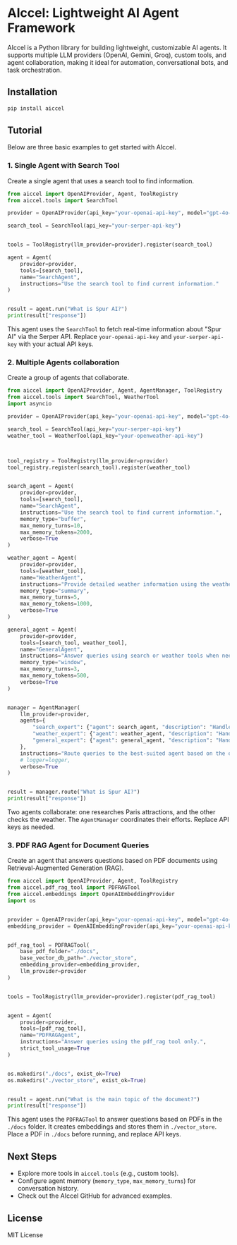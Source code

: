 # AIccel: Lightweight AI Agent Framework

AIccel is a Python library for building lightweight, customizable AI agents. It supports multiple LLM providers (OpenAI, Gemini, Groq), custom tools, and agent collaboration, making it ideal for automation, conversational bots, and task orchestration.

## Installation

```bash
pip install aiccel
```

## Tutorial 

Below are three basic examples to get started with AIccel.

### 1. Single Agent with Search Tool

Create a single agent that uses a search tool to find information.

```python
from aiccel import OpenAIProvider, Agent, ToolRegistry
from aiccel.tools import SearchTool

provider = OpenAIProvider(api_key="your-openai-api-key", model="gpt-4o-mini")

search_tool = SearchTool(api_key="your-serper-api-key")


tools = ToolRegistry(llm_provider=provider).register(search_tool)

agent = Agent(
    provider=provider,
    tools=[search_tool],
    name="SearchAgent",
    instructions="Use the search tool to find current information."
)


result = agent.run("What is Spur AI?")
print(result["response"])
```

This agent uses the `SearchTool` to fetch real-time information about "Spur AI" via the Serper API. Replace `your-openai-api-key` and `your-serper-api-key` with your actual API keys.

### 2. Multiple Agents collaboration

Create a group of agents that collaborate.

```python
from aiccel import OpenAIProvider, Agent, AgentManager, ToolRegistry
from aiccel.tools import SearchTool, WeatherTool
import asyncio

provider = OpenAIProvider(api_key="your-openai-api-key", model="gpt-4o-mini")

search_tool = SearchTool(api_key="your-serper-api-key")
weather_tool = WeatherTool(api_key="your-openweather-api-key")



tool_registry = ToolRegistry(llm_provider=provider)
tool_registry.register(search_tool).register(weather_tool)


search_agent = Agent(
    provider=provider,
    tools=[search_tool],
    name="SearchAgent",
    instructions="Use the search tool to find current information.",
    memory_type="buffer",
    max_memory_turns=10,
    max_memory_tokens=2000,
    verbose=True
)

weather_agent = Agent(
    provider=provider,
    tools=[weather_tool],
    name="WeatherAgent",
    instructions="Provide detailed weather information using the weather tool.",
    memory_type="summary",
    max_memory_turns=5,
    max_memory_tokens=1000,
    verbose=True
)

general_agent = Agent(
    provider=provider,
    tools=[search_tool, weather_tool],
    name="GeneralAgent",
    instructions="Answer queries using search or weather tools when needed.",
    memory_type="window",
    max_memory_turns=3,
    max_memory_tokens=500,
    verbose=True
)


manager = AgentManager(
    llm_provider=provider,
    agents={
        "search_expert": {"agent": search_agent, "description": "Handles web searches"},
        "weather_expert": {"agent": weather_agent, "description": "Handles weather queries"},
        "general_expert": {"agent": general_agent, "description": "Handles broad queries"}
    },
    instructions="Route queries to the best-suited agent based on the query content.",
    # logger=logger,
    verbose=True
)


result = manager.route("What is Spur AI?")
print(result["response"])
```

Two agents collaborate: one researches Paris attractions, and the other checks the weather. The `AgentManager` coordinates their efforts. Replace API keys as needed.

### 3. PDF RAG Agent for Document Queries

Create an agent that answers questions based on PDF documents using Retrieval-Augmented Generation (RAG).

```python
from aiccel import OpenAIProvider, Agent, ToolRegistry
from aiccel.pdf_rag_tool import PDFRAGTool
from aiccel.embeddings import OpenAIEmbeddingProvider
import os


provider = OpenAIProvider(api_key="your-openai-api-key", model="gpt-4o-mini")
embedding_provider = OpenAIEmbeddingProvider(api_key="your-openai-api-key", model="text-embedding-3-small")


pdf_rag_tool = PDFRAGTool(
    base_pdf_folder="./docs",
    base_vector_db_path="./vector_store",
    embedding_provider=embedding_provider,
    llm_provider=provider
)


tools = ToolRegistry(llm_provider=provider).register(pdf_rag_tool)


agent = Agent(
    provider=provider,
    tools=[pdf_rag_tool],
    name="PDFRAGAgent",
    instructions="Answer queries using the pdf_rag tool only.",
    strict_tool_usage=True
)


os.makedirs("./docs", exist_ok=True)
os.makedirs("./vector_store", exist_ok=True)


result = agent.run("What is the main topic of the document?")
print(result["response"])
```

This agent uses the `PDFRAGTool` to answer questions based on PDFs in the `./docs` folder. It creates embeddings and stores them in `./vector_store`. Place a PDF in `./docs` before running, and replace API keys.

## Next Steps

- Explore more tools in `aiccel.tools` (e.g., custom tools).
- Configure agent memory (`memory_type`, `max_memory_turns`) for conversation history.
- Check out the AIccel GitHub for advanced examples.

## License

MIT License